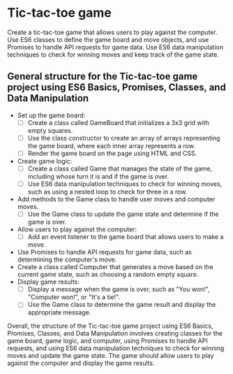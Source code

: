 # Tic-tac-toe game

Create a tic-tac-toe game that allows users to play against the computer.
Use ES6 classes to define the game board and move objects, and use Promises to handle API requests for game data. Use ES6 data manipulation techniques to check for winning moves and keep track of the game state.

## General structure for the Tic-tac-toe game project using ES6 Basics, Promises, Classes, and Data Manipulation
- Set up the game board:
  - [ ] Create a class called GameBoard that initializes a 3x3 grid with empty squares.
  - [ ] Use the class constructor to create an array of arrays representing the game board, where each inner array represents a row.
  - [ ] Render the game board on the page using HTML and CSS.
- Create game logic:
  - [ ] Create a class called Game that manages the state of the game, including whose turn it is and if the game is over.
  - [ ] Use ES6 data manipulation techniques to check for winning moves, such as using a nested loop to check for three in a row.
- Add methods to the Game class to handle user moves and computer moves.
  - [ ] Use the Game class to update the game state and determine if the game is over.
- Allow users to play against the computer:
  - [ ] Add an event listener to the game board that allows users to make a move.
- Use Promises to handle API requests for game data, such as determining the computer's move.
- Create a class called Computer that generates a move based on the current game state, such as choosing a random empty square.
- Display game results:
  - [ ] Display a message when the game is over, such as "You won!", "Computer won!", or "It's a tie!".
  - [ ] Use the Game class to determine the game result and display the appropriate message.

Overall, the structure of the Tic-tac-toe game project using ES6 Basics, Promises, Classes, and Data Manipulation involves creating classes for the game board, game logic, and computer, using Promises to handle API requests, and using ES6 data manipulation techniques to check for winning moves and update the game state. The game should allow users to play against the computer and display the game results.
